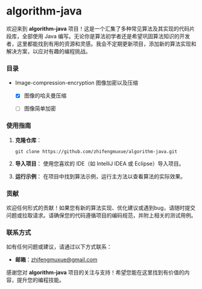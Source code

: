 # algorithm-java
欢迎来到 **algorithm-java** 项目！这是一个汇集了多种常见算法及其实现的代码片段库，全部使用 Java 编写。无论你是算法初学者还是希望巩固算法知识的开发者，这里都能找到有用的资源和灵感。我会不定期更新项目，添加新的算法实现和解决方案，以应对有趣的编程挑战。



### 目录

- Image-compression-encryption 图像加密以及压缩
  - [x] 图像的哈夫曼压缩
  - [ ] 图像简单加密



### 使用指南

1. **克隆仓库**：

   ```
   git clone https://github.com/zhifengmuxue/algorithm-java.git
   ```

2. **导入项目**：
    使用您喜欢的 IDE（如 IntelliJ IDEA 或 Eclipse）导入项目。

3. **运行示例**：
    在项目中找到算法示例，运行主方法以查看算法的实际效果。

### 贡献

欢迎任何形式的贡献！如果您有新的算法实现、优化建议或遇到bug，请随时提交问题或拉取请求。请确保您的代码遵循项目的编码规范，并附上相关的测试用例。

### 联系方式

如有任何问题或建议，请通过以下方式联系：

- **邮箱**：[zhifengmuxue@gmail.com](mailto:zhifengmuxue@gmail.com)

感谢您对 **algorithm-java** 项目的关注与支持！希望您能在这里找到有价值的内容，提升您的编程技能。
